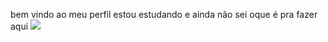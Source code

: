 bem vindo ao meu perfil
estou estudando
e ainda não sei oque é pra fazer aqui
![]([https://i.pinimg.com/736x/ed/eb/77/edeb77da5362379daa134942a8d02c94.jpg](https://th.bing.com/th/id/OIP.yzH4DZRzcbVlI1DU8yALwgHaHY?rs=1&pid=ImgDetMain))
